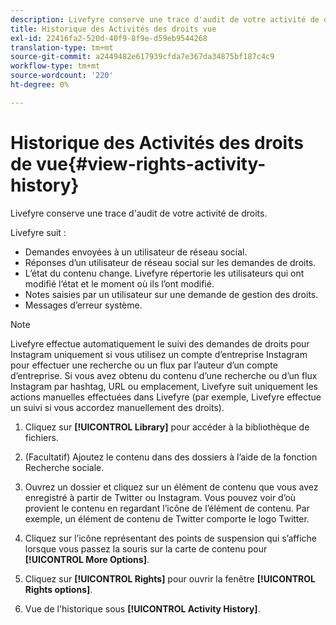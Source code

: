 ```yaml
---
description: Livefyre conserve une trace d'audit de votre activité de droits.
title: Historique des Activités des droits vue
exl-id: 22416fa2-520d-40f9-8f9e-d59eb9544268
translation-type: tm+mt
source-git-commit: a2449482e617939cfda7e367da34875bf187c4c9
workflow-type: tm+mt
source-wordcount: '220'
ht-degree: 0%

---
```


# Historique des Activités des droits de vue{#view-rights-activity-history}

Livefyre conserve une trace d&#39;audit de votre activité de droits.

Livefyre suit :

* Demandes envoyées à un utilisateur de réseau social.
* Réponses d’un utilisateur de réseau social sur les demandes de droits.
* L’état du contenu change. Livefyre répertorie les utilisateurs qui ont modifié l’état et le moment où ils l’ont modifié.
* Notes saisies par un utilisateur sur une demande de gestion des droits.
* Messages d’erreur système.

>[!NOTE]
>
>Livefyre effectue automatiquement le suivi des demandes de droits pour Instagram uniquement si vous utilisez un compte d’entreprise Instagram pour effectuer une recherche ou un flux par l’auteur d’un compte d’entreprise. Si vous avez obtenu du contenu d’une recherche ou d’un flux Instagram par hashtag, URL ou emplacement, Livefyre suit uniquement les actions manuelles effectuées dans Livefyre (par exemple, Livefyre effectue un suivi si vous accordez manuellement des droits).

1. Cliquez sur **[!UICONTROL Library]** pour accéder à la bibliothèque de fichiers.
1. (Facultatif) Ajoutez le contenu dans des dossiers à l’aide de la fonction Recherche sociale.
1. Ouvrez un dossier et cliquez sur un élément de contenu que vous avez enregistré à partir de Twitter ou Instagram. Vous pouvez voir d’où provient le contenu en regardant l’icône de l’élément de contenu. Par exemple, un élément de contenu de Twitter comporte le logo Twitter.
1. Cliquez sur l’icône représentant des points de suspension qui s’affiche lorsque vous passez la souris sur la carte de contenu pour **[!UICONTROL More Options]**.
1. Cliquez sur **[!UICONTROL Rights]** pour ouvrir la fenêtre **[!UICONTROL Rights options]**.

1. Vue de l&#39;historique sous **[!UICONTROL Activity History]**.

